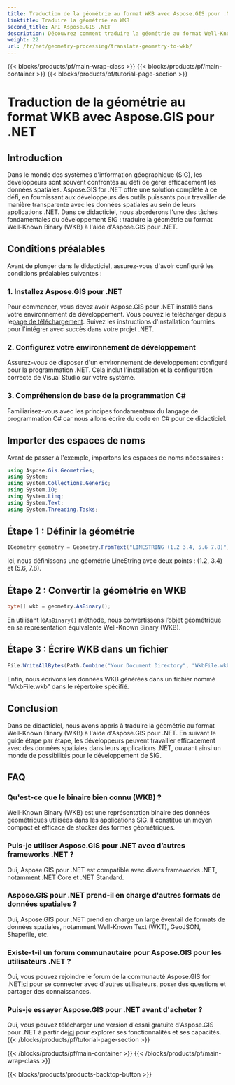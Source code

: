 ```yaml
---
title: Traduction de la géométrie au format WKB avec Aspose.GIS pour .NET
linktitle: Traduire la géométrie en WKB
second_title: API Aspose.GIS .NET
description: Découvrez comment traduire la géométrie au format Well-Known Binary (WKB) dans les applications .NET à l'aide d'Aspose.GIS pour une gestion transparente des données spatiales.
weight: 22
url: /fr/net/geometry-processing/translate-geometry-to-wkb/
---
```


{{< blocks/products/pf/main-wrap-class >}}
{{< blocks/products/pf/main-container >}}
{{< blocks/products/pf/tutorial-page-section >}}

# Traduction de la géométrie au format WKB avec Aspose.GIS pour .NET

## Introduction
Dans le monde des systèmes d'information géographique (SIG), les développeurs sont souvent confrontés au défi de gérer efficacement les données spatiales. Aspose.GIS for .NET offre une solution complète à ce défi, en fournissant aux développeurs des outils puissants pour travailler de manière transparente avec les données spatiales au sein de leurs applications .NET. Dans ce didacticiel, nous aborderons l'une des tâches fondamentales du développement SIG : traduire la géométrie au format Well-Known Binary (WKB) à l'aide d'Aspose.GIS pour .NET.
## Conditions préalables
Avant de plonger dans le didacticiel, assurez-vous d'avoir configuré les conditions préalables suivantes :
### 1. Installez Aspose.GIS pour .NET
 Pour commencer, vous devez avoir Aspose.GIS pour .NET installé dans votre environnement de développement. Vous pouvez le télécharger depuis le[page de téléchargement](https://releases.aspose.com/gis/net/). Suivez les instructions d'installation fournies pour l'intégrer avec succès dans votre projet .NET.
### 2. Configurez votre environnement de développement
Assurez-vous de disposer d'un environnement de développement configuré pour la programmation .NET. Cela inclut l'installation et la configuration correcte de Visual Studio sur votre système.
### 3. Compréhension de base de la programmation C#
Familiarisez-vous avec les principes fondamentaux du langage de programmation C# car nous allons écrire du code en C# pour ce didacticiel.

## Importer des espaces de noms
Avant de passer à l'exemple, importons les espaces de noms nécessaires :
```csharp
using Aspose.Gis.Geometries;
using System;
using System.Collections.Generic;
using System.IO;
using System.Linq;
using System.Text;
using System.Threading.Tasks;
```
## Étape 1 : Définir la géométrie
```csharp
IGeometry geometry = Geometry.FromText("LINESTRING (1.2 3.4, 5.6 7.8)");
```
Ici, nous définissons une géométrie LineString avec deux points : (1.2, 3.4) et (5.6, 7.8).
## Étape 2 : Convertir la géométrie en WKB
```csharp
byte[] wkb = geometry.AsBinary();
```
 En utilisant le`AsBinary()` méthode, nous convertissons l’objet géométrique en sa représentation équivalente Well-Known Binary (WKB).
## Étape 3 : Écrire WKB dans un fichier
```csharp
File.WriteAllBytes(Path.Combine("Your Document Directory", "WkbFile.wkb"), wkb);
```
Enfin, nous écrivons les données WKB générées dans un fichier nommé "WkbFile.wkb" dans le répertoire spécifié.

## Conclusion
Dans ce didacticiel, nous avons appris à traduire la géométrie au format Well-Known Binary (WKB) à l'aide d'Aspose.GIS pour .NET. En suivant le guide étape par étape, les développeurs peuvent travailler efficacement avec des données spatiales dans leurs applications .NET, ouvrant ainsi un monde de possibilités pour le développement de SIG.
## FAQ
### Qu'est-ce que le binaire bien connu (WKB) ?
Well-Known Binary (WKB) est une représentation binaire des données géométriques utilisées dans les applications SIG. Il constitue un moyen compact et efficace de stocker des formes géométriques.
### Puis-je utiliser Aspose.GIS pour .NET avec d’autres frameworks .NET ?
Oui, Aspose.GIS pour .NET est compatible avec divers frameworks .NET, notamment .NET Core et .NET Standard.
### Aspose.GIS pour .NET prend-il en charge d'autres formats de données spatiales ?
Oui, Aspose.GIS pour .NET prend en charge un large éventail de formats de données spatiales, notamment Well-Known Text (WKT), GeoJSON, Shapefile, etc.
### Existe-t-il un forum communautaire pour Aspose.GIS pour les utilisateurs .NET ?
 Oui, vous pouvez rejoindre le forum de la communauté Aspose.GIS for .NET[ici](https://forum.aspose.com/c/gis/33) pour se connecter avec d'autres utilisateurs, poser des questions et partager des connaissances.
### Puis-je essayer Aspose.GIS pour .NET avant d'acheter ?
 Oui, vous pouvez télécharger une version d'essai gratuite d'Aspose.GIS pour .NET à partir de[ici](https://releases.aspose.com/) pour explorer ses fonctionnalités et ses capacités.
{{< /blocks/products/pf/tutorial-page-section >}}

{{< /blocks/products/pf/main-container >}}
{{< /blocks/products/pf/main-wrap-class >}}

{{< blocks/products/products-backtop-button >}}
